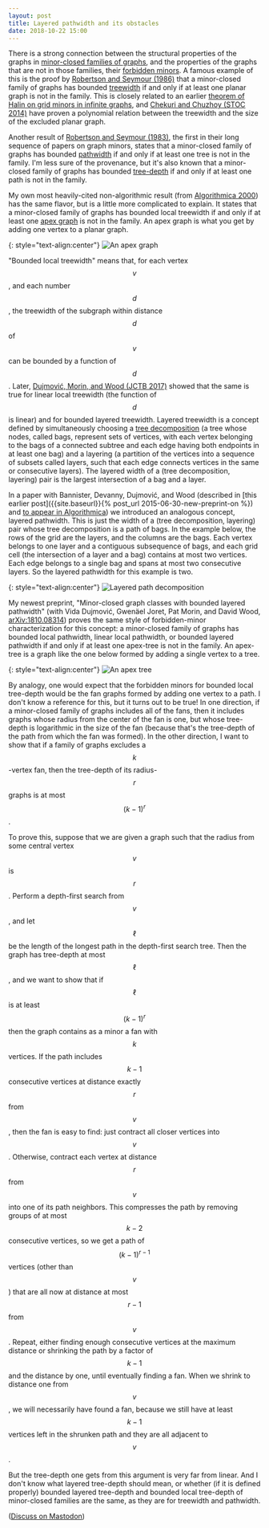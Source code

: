 ```yaml
---
layout: post
title: Layered pathwidth and its obstacles
date: 2018-10-22 15:00
---
```

There is a strong connection between the structural properties of the graphs in [minor-closed families of graphs](https://en.wikipedia.org/wiki/Graph_minor), and the properties of the graphs that are not in those families, their [forbidden minors](https://en.wikipedia.org/wiki/Forbidden_graph_characterization).
A famous example of this is the proof by [Robertson and Seymour (1986)](https://doi.org/10.1016/0095-8956(86)90030-4) that a minor-closed family of graphs has bounded [treewidth](https://en.wikipedia.org/wiki/Treewidth) if and only if at least one planar graph is not in the family. This is closely related to an earlier [theorem of Halin on grid minors in infinite graphs](https://en.wikipedia.org/wiki/Halin%27s_grid_theorem), and [Chekuri and Chuzhoy (STOC 2014)](https://arxiv.org/abs/1305.6577) have proven a polynomial relation between the treewidth and the size of the excluded planar graph.

Another result of [Robertson and Seymour (1983)](https://doi.org/10.1016%2F0095-8956%2883%2990079-5), the first in their long sequence of papers on graph minors, states that a minor-closed family of graphs has bounded [pathwidth](https://en.wikipedia.org/wiki/Pathwidth) if and only if at least one tree is not in the family. I'm less sure of the provenance, but it's also known that a minor-closed family of graphs has bounded [tree-depth](https://en.wikipedia.org/wiki/Tree-depth) if and only if at least one path is not in the family.

My own most heavily-cited non-algorithmic result (from [Algorithmica 2000](https://doi.org/10.1007/s004530010020)) has the same flavor, but is a little more complicated to explain. It states that a minor-closed family of graphs has bounded local treewidth if and only if at least one [apex graph](https://en.wikipedia.org/wiki/Apex_graph) is not in the family. An apex graph is what you get by adding one vertex to a planar graph.

{: style="text-align:center"}
![An apex graph]({{site.baseurl}}/assets/2018/apex-graph.svg)

"Bounded local treewidth" means that, for each vertex $$v$$, and each number $$d$$, the treewidth of the subgraph within distance $$d$$ of $$v$$ can be bounded by a function of $$d$$. Later, [Dujmović, Morin, and Wood (JCTB 2017)](https://doi.org/10.1016/j.jctb.2017.05.006) showed that the same is true for linear local treewidth (the function of $$d$$ is linear) and for bounded layered treewidth.
Layered treewidth is a concept defined by simultaneously choosing a [tree decomposition](https://en.wikipedia.org/wiki/Tree_decomposition) (a tree whose nodes, called bags, represent sets of vertices, with each vertex belonging to the bags of a connected subtree and each edge having both endpoints in at least one bag) and a layering (a partition of the vertices into a sequence of subsets called layers, such that each edge connects vertices in the same or consecutive layers).  The layered width of a (tree decomposition, layering) pair is the largest intersection of a bag and a layer.

In a paper with Bannister, Devanny, Dujmović, and Wood (described in [this earlier post]({{site.baseurl}}{% post_url 2015-06-30-new-preprint-on %}) and [to appear in Algorithmica](https://doi.org/10.1007/s00453-018-0487-5)) we introduced an analogous concept, layered pathwidth.
This is just the width of a (tree decomposition, layering) pair whose tree decomposition is a path of bags. In the example below, the rows of the grid are the layers, and the columns are the bags. Each vertex belongs to one layer and a contiguous subsequence of bags, and each grid cell (the intersection of a layer and a bag) contains at most two vertices. Each edge belongs to a single bag and spans at most two consecutive layers. So the layered pathwidth for this example is two.

{: style="text-align:center"}
![Layered path decomposition]({{site.baseurl}}/assets/2018/layered-path-decomp.svg)

My newest preprint, "Minor-closed graph classes with bounded layered pathwidth" (with Vida Dujmović, Gwenäel Joret, Pat Morin, and David Wood, [arXiv:1810.08314](https://arxiv.org/abs/1810.08314)) proves the same style of forbidden-minor characterization for this concept: a minor-closed family of graphs has bounded local pathwidth, linear local pathwidth, or bounded layered pathwidth if and only if at least one apex-tree is not in the family. An apex-tree is a graph like the one below formed by adding a single vertex to a tree.

{: style="text-align:center"}
![An apex tree]({{site.baseurl}}/assets/2015/ApexTree.svg)

By analogy, one would expect that the forbidden minors for bounded local tree-depth would be the fan graphs formed by adding one vertex to a path. I don't know a reference for this, but it turns out to be true! In one direction, if a minor-closed family of graphs includes all of the fans, then it includes graphs whose radius from the center of the fan is one, but whose tree-depth is logarithmic in the size of the fan (because that's the tree-depth of the path from which the fan was formed). In the other direction, I want to show that if a family of graphs excludes a $$k$$-vertex fan, then the tree-depth of its radius-$$r$$ graphs is at most $$(k-1)^r$$.

To prove this, suppose that we are given a graph such that the radius from some central vertex $$v$$ is $$r$$. Perform a depth-first search from $$v$$, and let $$\ell$$ be the length of the longest path in the depth-first search tree. Then the graph has tree-depth at most $$\ell$$, and we want to show that if $$\ell$$ is at least $$(k-1)^r$$ then the graph contains as a minor a fan with $$k$$ vertices.
If the path includes $$k-1$$ consecutive vertices at distance exactly $$r$$ from $$v$$, then the fan is easy to find: just contract all closer vertices into $$v$$. Otherwise, contract each vertex at distance $$r$$ from $$v$$ into one of its path neighbors. This compresses the path by removing groups of at most $$k-2$$ consecutive vertices,
so we get a path of $$(k-1)^{r-1}$$ vertices (other than $$v$$) that are all now at distance at most $$r-1$$ from $$v$$. Repeat, either finding enough consecutive vertices at the maximum distance or shrinking the path by a factor of $$k-1$$ and the distance by one, until eventually finding a fan. When we shrink to distance one from $$v$$, we will necessarily have found a fan, because we still have at least $$k-1$$ vertices left in the shrunken path and they are all adjacent to $$v$$.

But the tree-depth one gets from this argument is very far from linear.
And I don't know what layered tree-depth should mean, or whether (if it is defined properly) bounded layered tree-depth and bounded local tree-depth of minor-closed families are the same, as they are for treewidth and pathwidth.

([Discuss on Mastodon](https://mathstodon.xyz/@11011110/100942192280467337))